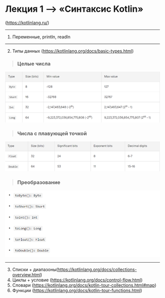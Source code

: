 # Лекция 1 --> «Синтаксис Kotlin»
(https://kotlinlang.ru/)
___

1. Переменные, println, readln
___
2. Типы данных (https://kotlinlang.org/docs/basic-types.html)
> ### Целые числа
![img.png](img.png)

> ### Числа с плавующей точкой
![img_1.png](img_1.png)

> ### Преобразование
![img_2.png](img_2.png)

___
3. Списки + диапазоны(https://kotlinlang.org/docs/collections-overview.html)
4. Циклы + условие (https://kotlinlang.org/docs/control-flow.html)
5. Словари (https://kotlinlang.org/docs/kotlin-tour-collections.html#map)
6. Функции (https://kotlinlang.org/docs/kotlin-tour-functions.html)